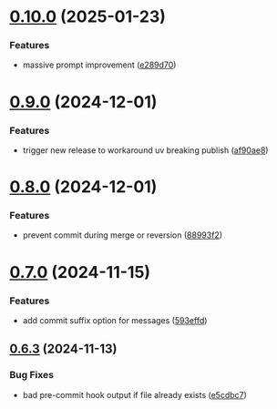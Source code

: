 # [0.10.0](https://github.com/iloveitaly/aiautocommit/compare/v0.9.0...v0.10.0) (2025-01-23)


### Features

* massive prompt improvement ([e289d70](https://github.com/iloveitaly/aiautocommit/commit/e289d7051ab6bdd58a01f8a7d172c100cc115339))



# [0.9.0](https://github.com/iloveitaly/aiautocommit/compare/v0.8.0...v0.9.0) (2024-12-01)


### Features

* trigger new release to workaround uv breaking publish ([af90ae8](https://github.com/iloveitaly/aiautocommit/commit/af90ae81388f88e5c0e617eb34eb5a2b63d2c105))



# [0.8.0](https://github.com/iloveitaly/aiautocommit/compare/v0.7.0...v0.8.0) (2024-12-01)


### Features

* prevent commit during merge or reversion ([88993f2](https://github.com/iloveitaly/aiautocommit/commit/88993f2df15d855f0f031348ae18d280c7efe4a7))



# [0.7.0](https://github.com/iloveitaly/aiautocommit/compare/v0.6.3...v0.7.0) (2024-11-15)


### Features

* add commit suffix option for messages ([593effd](https://github.com/iloveitaly/aiautocommit/commit/593effde1cbc4e7585b281a63f1dc43b84da4e86))



## [0.6.3](https://github.com/iloveitaly/aiautocommit/compare/v0.6.2...v0.6.3) (2024-11-13)


### Bug Fixes

* bad pre-commit hook output if file already exists ([e5cdbc7](https://github.com/iloveitaly/aiautocommit/commit/e5cdbc70a7b5ebc271940ed23325d4765b63e6c3))



